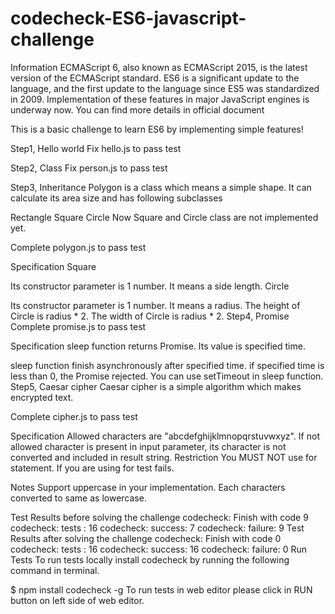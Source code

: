 # codecheck-ES6-javascript-challenge
Information
ECMAScript 6, also known as ECMAScript 2015, is the latest version of the ECMAScript standard. ES6 is a significant update to the language, and the first update to the language since ES5 was standardized in 2009. Implementation of these features in major JavaScript engines is underway now.
You can find more details in official document

This is a basic challenge to learn ES6 by implementing simple features!

Step1, Hello world
Fix hello.js to pass test

Step2, Class
Fix person.js to pass test

Step3, Inheritance
Polygon is a class which means a simple shape.
It can calculate its area size and has following subclasses

Rectangle
Square
Circle
Now Square and Circle class are not implemented yet.

Complete polygon.js to pass test

Specification
Square

Its constructor parameter is 1 number. It means a side length.
Circle

Its constructor parameter is 1 number. It means a radius.
The height of Circle is radius * 2.
The width of Circle is radius * 2.
Step4, Promise
Complete promise.js to pass test

Specification
sleep function returns Promise. Its value is specified time.

sleep function finish asynchronously after specified time.
if specified time is less than 0, the Promise rejected.
You can use setTimeout in sleep function.
Step5, Caesar cipher
Caesar cipher is a simple algorithm which makes encrypted text.

Complete cipher.js to pass test

Specification
Allowed characters are "abcdefghijklmnopqrstuvwxyz".
If not allowed character is present in input parameter, its character is not converted and included in result string.
Restriction
You MUST NOT use for statement.
If you are using for test fails.

Notes
Support uppercase in your implementation.
Each characters converted to same as lowercase.

Test Results before solving the challenge
codecheck: Finish with code 9
codecheck: tests  : 16
codecheck: success: 7
codecheck: failure: 9
Test Results after solving the challenge
codecheck: Finish with code 0
codecheck: tests  : 16
codecheck: success: 16
codecheck: failure: 0
Run Tests
To run tests locally install codecheck by running the following command in terminal.

$ npm install codecheck -g
To run tests in web editor please click in RUN button on left side of web editor.

